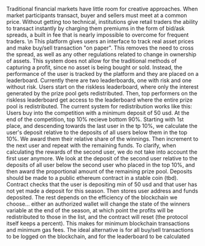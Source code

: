 Traditional financial markets have little room for creative approaches. When market participants transact, buyer and sellers must meet at a common price. 
Without getting too technical, institutions give retail traders the ability to transact instantly by charging them premiums in the form of bid/ask spreads,
a built in fee that is nearly impossible to overcome for frequent traders. \n
This platform gives users an interface to track real asset prices and make buy/sell transaction "on paper". This removes the need to cross the spread,
as well as any other regulations related to change in ownership of assets. This system does not allow for the traditional methods of capturing a profit, since
no asset is being bought or sold. Instead, the performance of the user is tracked by the platform and they are placed on a leaderboard. 
Currently there are two leaderboards, one with risk and one without risk. Users start on the riskless leaderboard, where only the interest generated by the 
prize pool gets redistributed. Then, top performers on the riskless leaderboard get access to the leaderboard where the entire prize pool is redistributed. 
The current system for redistribution works like this:
Users buy into the competition with a minimum deposit of 50 usd. At the end of the competition, top 10% recieve bottom 90%. Starting with 1st place, and 
descending towards the last user in the tp 10%, we calculate the user's deposit relative to the deposits of all users below them in the top 10%. We award them
their relative share of the winnings. Then increment to the next user and repeat with the remaining funds. To clarify, when calculating the rewards of the 
second user, we do not take into account the first user anymore. We look at the deposit of the second user relative to the deposits of all user below the second
user who placed in the top 10%, and then award the proportional amount of the remaining prize pool. 
Deposits should be made to a public ethereum contract in a stable coin (tbd). Contract checks that the user is depositing min of 50 usd and that user has not 
yet made a deposit for this season. Then stores user address and funds deposited. The rest depends on the efficiency of the blockchain we choose... either 
an authorized wallet will change the state of the winners variable at the end of the season, at which point the profits will be redistributed to those in 
the list, and the contract will reset (the protocol itself keeps a percent). This makes for minimum blockchain transactions and minimum gas fees. 
The ideal alternative is for all buy/sell transactions to be logged on the blockchain, and for the leaderboard to be calculated 

